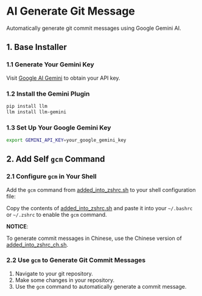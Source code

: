 # AI Generate Git Message

Automatically generate git commit messages using Google Gemini AI.

## 1. Base Installer

### 1.1 Generate Your Gemini Key

Visit [Google AI Gemini](https://aistudio.google.com/app/apikey) to obtain your API key.

### 1.2 Install the Gemini Plugin

```bash
pip install llm
llm install llm-gemini
```

### 1.3 Set Up Your Google Gemini Key

```bash
export GEMINI_API_KEY=your_google_gemini_key
```

## 2. Add Self `gcm` Command

### 2.1 Configure `gcm` in Your Shell

Add the `gcm` command from [added_into_zshrc.sh](/added_into_zshrc.sh) to your shell configuration file:

Copy the contents of [added_into_zshrc.sh](/added_into_zshrc.sh) and paste it into your `~/.bashrc` or `~/.zshrc` to enable the `gcm` command.

**NOTICE**:

To generate commit messages in Chinese, use the Chinese version of [added_into_zshrc_ch.sh](/added_into_zshrc_ch.sh).

### 2.2 Use `gcm` to Generate Git Commit Messages

1. Navigate to your git repository.
2. Make some changes in your repository.
3. Use the `gcm` command to automatically generate a commit message.
